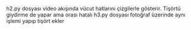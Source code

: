 h2.py dosyası video akışında vücut hatlarını çizgilerle gösterir. Tişörtü giydirme de yapar ama orası hatalı
h3.py dosyası fotoğraf üzerinde aynı işlemi yapıp tişört ekler

